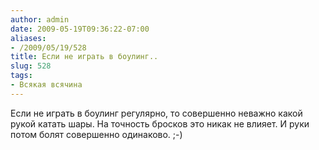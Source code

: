 ```yaml
---
author: admin
date: 2009-05-19T09:36:22-07:00
aliases:
- /2009/05/19/528
title: Если не играть в боулинг..
slug: 528
tags:
- Всякая всячина
---
```


Если не играть в боулинг регулярно, то совершенно неважно какой рукой катать шары. На точность бросков это никак не влияет. И руки потом болят совершенно одинаково. ;-)
